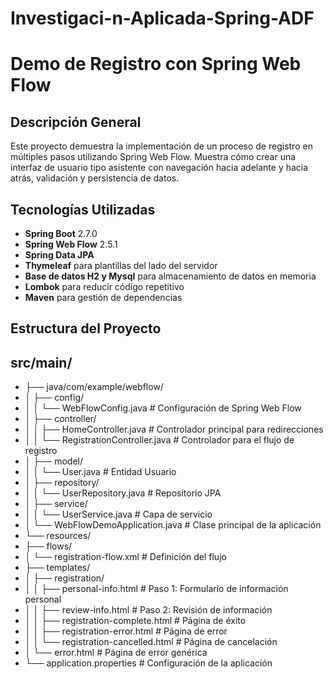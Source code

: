 # Investigaci-n-Aplicada-Spring-ADF
# Demo de Registro con Spring Web Flow

## Descripción General

Este proyecto demuestra la implementación de un proceso de registro en múltiples pasos utilizando Spring Web Flow. Muestra cómo crear una interfaz de usuario tipo asistente con navegación hacia adelante y hacia atrás, validación y persistencia de datos.

## Tecnologías Utilizadas

- **Spring Boot** 2.7.0
- **Spring Web Flow** 2.5.1
- **Spring Data JPA**
- **Thymeleaf** para plantillas del lado del servidor
- **Base de datos H2 y Mysql** para almacenamiento de datos en memoria
- **Lombok** para reducir código repetitivo
- **Maven** para gestión de dependencias

## Estructura del Proyecto

## src/main/
- ├── java/com/example/webflow/
- │   ├── config/
- │   │   └── WebFlowConfig.java         # Configuración de Spring Web Flow
- │   ├── controller/
- │   │   ├── HomeController.java        # Controlador principal para redirecciones
- │   │   └── RegistrationController.java # Controlador para el flujo de registro
- │   ├── model/
- │   │   └── User.java                  # Entidad Usuario
- │   ├── repository/
- │   │   └── UserRepository.java        # Repositorio JPA
- │   ├── service/
- │   │   └── UserService.java           # Capa de servicio
- │   └── WebFlowDemoApplication.java    # Clase principal de la aplicación
- └── resources/
- ├── flows/
- │   └── registration-flow.xml      # Definición del flujo
- ├── templates/
- │   ├── registration/
- │   │   ├── personal-info.html     # Paso 1: Formulario de información personal
- │   │   ├── review-info.html       # Paso 2: Revisión de información
- │   │   ├── registration-complete.html # Página de éxito
- │   │   ├── registration-error.html    # Página de error
- │   │   └── registration-cancelled.html # Página de cancelación
- │   └── error.html                 # Página de error genérica
- └── application.properties         # Configuración de la aplicación
